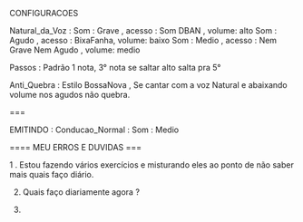 CONFIGURACOES

Natural_da_Voz :
  Som : Grave , acesso : Som DBAN , volume: alto
  Som : Agudo , acesso : BixaFanha, volume: baixo
  Som : Medio , acesso : Nem Grave Nem Agudo , volume: medio

Passos : Padrão 1 nota, 3° nota se saltar alto salta pra 5°

Anti_Quebra : Estilo BossaNova , Se cantar com a voz Natural e abaixando volume nos agudos não quebra.

===

EMITINDO :
  Conducao_Normal : Som : Medio



==== MEU ERROS E DUVIDAS ===

1 . Estou fazendo vários exercícios e misturando eles ao ponto de não saber mais quais faço diário.

2. Quais faço diariamente agora ?

3. 
